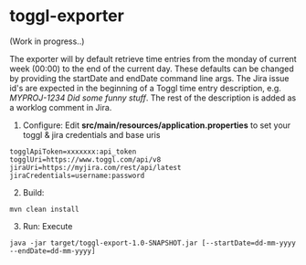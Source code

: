 # toggl-exporter

(Work in progress..)

The exporter will by default retrieve time entries from the monday of current week (00:00) to the end of the current day. These defaults can be changed by providing the startDate and endDate command line args.
The Jira issue id's are expected in the beginning of a Toggl time entry description, e.g. _MYPROJ-1234 Did some funny stuff_. The rest of the description is added as a worklog comment in Jira.

1. Configure: Edit **src/main/resources/application.properties** to set your toggl & jira credentials and base uris

```
togglApiToken=xxxxxxx:api_token
togglUri=https://www.toggl.com/api/v8
jiraUri=https://myjira.com/rest/api/latest
jiraCredentials=username:password
```

2. Build: 

  `mvn clean install`

3. Run: Execute 

  `java -jar target/toggl-export-1.0-SNAPSHOT.jar [--startDate=dd-mm-yyyy --endDate=dd-mm-yyyy]`





